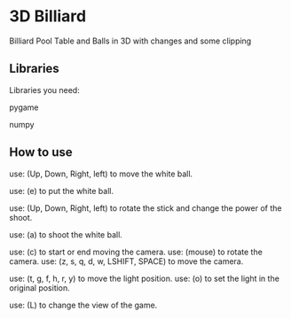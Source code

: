 # 3D Billiard

Billiard Pool Table and Balls in 3D with changes and some clipping

## Libraries

Libraries you need:

pygame

numpy

## How to use

use: (Up, Down, Right, left) to move the white ball.

use: (e) to put the white ball.

use: (Up, Down, Right, left) to rotate the stick and change the power of the shoot.

use: (a) to shoot the white ball.

use: (c) to start or end moving the camera.
use: (mouse) to rotate the camera.
use: (z, s, q, d, w, LSHIFT, SPACE) to move the camera.

use: (t, g, f, h, r, y) to move the light position.
use: (o) to set the light in the original position.

use: (L) to change the view of the game.
